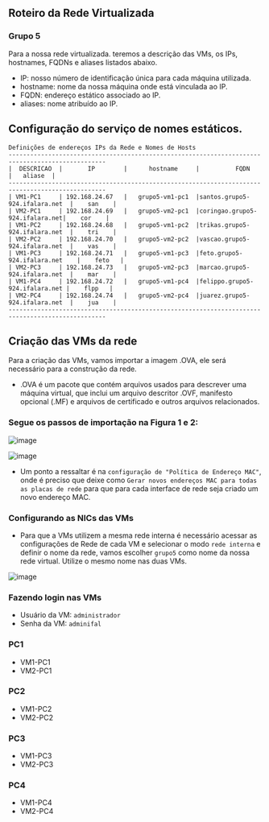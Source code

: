 ## Roteiro da Rede Virtualizada 
### Grupo 5

Para a nossa rede virtualizada. teremos a descrição das VMs, os IPs, hostnames, FQDNs e aliases listados abaixo.

* IP: nosso número de identificação única para cada máquina utilizada.
* hostname: nome da nossa máquina onde está vinculada ao IP.
* FQDN: endereço estático associado ao IP.
* aliases: nome atribuído ao IP.
 
## Configuração do serviço de nomes estáticos.

```
Definições de endereços IPs da Rede e Nomes de Hosts
-------------------------------------------------------------------------------------------------
|  DESCRICAO  |       IP        |      hostname     |          FQDN                 |   aliase  |
-------------------------------------------------------------------------------------------------
| VM1-PC1     | 192.168.24.67   |   grupo5-vm1-pc1  |santos.grupo5-924.ifalara.net  |    san    |
| VM2-PC1     | 192.168.24.69   |   grupo5-vm2-pc1  |coringao.grupo5-924.ifalara.net|    cor    |
| VM1-PC2     | 192.168.24.68   |   grupo5-vm1-pc2  |trikas.grupo5-924.ifalara.net  |    tri    |
| VM2-PC2     | 192.168.24.70   |   grupo5-vm2-pc2  |vascao.grupo5-924.ifalara.net  |    vas    |
| VM1-PC3     | 192.168.24.71   |   grupo5-vm1-pc3  |feto.grupo5-924.ifalara.net    |    feto   |
| VM2-PC3     | 192.168.24.73   |   grupo5-vm2-pc3  |marcao.grupo5-924.ifalara.net  |    mar    |
| VM1-PC4     | 192.168.24.72   |   grupo5-vm1-pc4  |felippo.grupo5-924.ifalara.net |    flpp   |
| VM2-PC4     | 192.168.24.74   |   grupo5-vm2-pc4  |juarez.grupo5-924.ifalara.net  |    jua    |
-------------------------------------------------------------------------------------------------
```



## Criação das VMs da rede

Para a criação das VMs, vamos importar a imagem .OVA, ele será necessário para a construção da rede.

* .OVA é um pacote que contém arquivos usados para descrever uma máquina virtual, que inclui um arquivo descritor .OVF, manifesto opcional (.MF) e arquivos de certificado e outros arquivos relacionados. 

### Segue os passos de importação na Figura 1 e 2:

![image](https://user-images.githubusercontent.com/86027160/183978615-8366e422-6321-4bcb-b040-48e634fb4740.png)

![image](https://user-images.githubusercontent.com/86027160/183981533-6beca288-3e86-40e2-9c9d-94928950bb6d.png)

* Um ponto a ressaltar é na `configuração de "Política de Endereço MAC"`, onde é preciso que deixe como `Gerar novos endereços MAC para todas as placas de rede` para que para cada interface de rede seja criado um novo endereço MAC.

### Configurando as NICs das VMs
* Para que a VMs utilizem a mesma rede interna é necessário acessar as configurações de Rede de cada VM e selecionar o modo ``rede interna`` e definir o nome da rede, vamos escolher ``grupo5`` como nome da nossa rede virtual. Utilize o mesmo nome nas duas VMs.

![image](https://user-images.githubusercontent.com/86027160/183985883-c01e95f9-bdf2-49a7-8992-9568d17daf51.png)



### Fazendo login nas VMs

* Usuário da VM: ``administrador``
* Senha da VM: ``adminifal``

### PC1
* VM1-PC1
* VM2-PC1

### PC2
* VM1-PC2
* VM2-PC2

### PC3
* VM1-PC3
* VM2-PC3

### PC4
* VM1-PC4
* VM2-PC4
